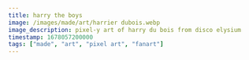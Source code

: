 ```yaml
---
title: harry the boys
image: /images/made/art/harrier dubois.webp
image_description: pixel-y art of harry du bois from disco elysium
timestamp: 1678057200000
tags: ["made", "art", "pixel art", "fanart"]
---
```

